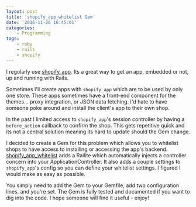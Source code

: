 ```yaml
---
layout: post
title: 'shopify_app_whitelist Gem'
date: '2016-11-26 16:45:01'
categories:
    - Programming
tags:
    - ruby
    - rails
    - shopify
---
```


I regularly use [shopify_app](https://github.com/Shopify/shopify_app). Its a great way to get an app, embedded or not, up and running with Rails.

Sometimes I'll create apps with `shopify_app` which are to be used by only one store. These apps sometimes have a front-end component for the themes... proxy integration, or JSON data fetching. I'd hate to have someone poke around and install the client's app to their own shop.

In the past I limited access to `shopify_app`'s session controller by having a `before_action` callback to confirm the shop. This gets repetitive quick and its not a central solution meaning its hard to update should the Gem change.

I decided to create a Gem for this problem which allows you to whitelist shops to have access to installing or accessing the app's backend. [shopify_app_whitelist](https://github.com/tyler-king/shopify_app_whitelist) adds a Railite which automatically injects a controller concern into your ApplicationController. It also adds a couple settings to `shopify_app`'s config so you can define your whitelist settings. I figured I would make as easy as possible.

You simply need to add the Gem to your Gemfile, add two configuration lines, and you're set. The Gem is fully tested and documented if you want to dig into the code. I hope someone will find it useful - enjoy!
